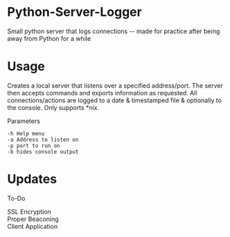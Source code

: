 # Python-Server-Logger
Small python server that logs connections -- made for practice after being away from Python for a while
# Usage
Creates a local server that listens over a specified address/port. The server then accepts commands and exports information as requested. All connections/actions are logged to a date & timestamped file & optionally to the console. Only supports \*nix.

Parameters

    -h Help menu
    -a Address to listen on
    -p port to run on
    -b hides console output
  
# Updates
To-Do

   SSL Encryption
   <br />Proper Beaconing
   <br />Client Application
